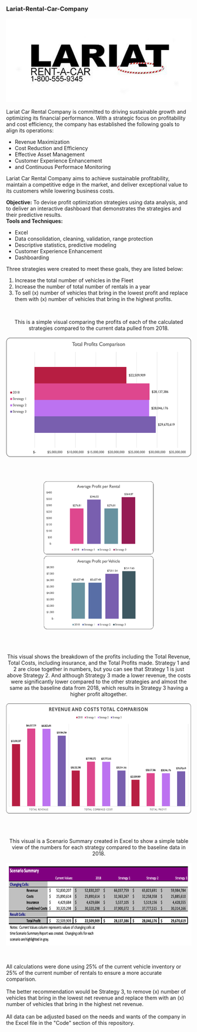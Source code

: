 ### Lariat-Rental-Car-Company

<p align="center">
<img width="600" src="images/Lariat.jpeg?raw=true"/>
</p>

<p>
Lariat Car Rental Company is committed to driving sustainable growth and optimizing its financial performance. With a strategic focus on profitability and cost efficiency, the company has established the following goals to align its operations:
<br>
<ul>
  <li>Revenue Maximization</li>
  <li>Cost Reduction and Efficiency</li>
  <li>Effective Asset Management</li>
  <li>Customer Experience Enhancement</li>
  <li>and Continuous Performace Monitoring</li>
</ul>
Lariat Car Rental Company aims to achieve sustainable profitability, maintain a competitive edge in the market, and deliver exceptional value to its customers while lowering business costs.
</p>

<p>
  <b>Objective:</b>
To devise profit optimization strategies using data analysis, and to deliver an interactive dashboard that demonstrates the strategies and their predictive results.
<br>
  <b>Tools and Techniques:</b>
<ul>
  <li>Excel</li>
  <li>Data consolidation, cleaning, validation, range protection</li>
  <li>Descriptive statistics, predictive modeling</li>
  <li>Customer Experience Enhancement</li>
  <li>Dashboarding</li>
</ul>
</p>

<p>
Three strategies were created to meet these goals, they are listed below:
<ol>
  <li>Increase the total number of vehicles in the Fleet</li>
  <li>Increase the number of total number of rentals in a year</li>
  <li>To sell (x) number of vehicles that bring in the lowest profit and replace them with (x) number of vehicles that bring in the highest profits.</li>
</ol>  
</p>

<br>
<p align="center">
This is a simple visual comparing the profits of each of the calculated strategies compared to the current data pulled from 2018.
<br><br>
<img height="325" width="600" src="images/graph1.png?raw=true"/>
</p>

<br><br>
<p align="center">
<img height="200" width="300" src="images/graph2.png?raw=true"/>
<img height="200" width="300" src="images/graph3.png?raw=true"/>
</p>

<br><br>
<p align="center">
This visual shows the breakdown of the profits including the Total Revenue, Total Costs, including insurance, and the Total Profits made. Strategy 1 and 2 are close together in numbers, but you can see that Strategy 1 is just above Strategy 2. And although Strategy 3 made a lower revenue, the costs were significantly lower compared to the other strategies and almost the same as the baseline data from 2018, which results in Strategy 3 having a higher profit altogether.
<br><br>
<img height="300" width="700" src="images/graph4.png?raw=true"/>
</p>
<br><br>

<p align="center">
This visual is a Scenario Summary created in Excel to show a simple table view of the numbers for each strategy compared to the baseline data in 2018.
<br><br>
<img height="225" width="700" src="images/graph5.png?raw=true"/>
</p>
<br>

<p>
All calculations were done using 25% of the current vehicle inventory or 25% of the current number of rentals to ensure a more accurate comparison.
<br><br>
The better recommendation would be Strategy 3, to remove (x) number of vehicles that bring in the lowest net revenue and replace them with an (x) number of vehicles that bring in the highest net revenue.
<br><br>
All data can be adjusted based on the needs and wants of the company in the Excel file in the "Code" section of this repository.
</p>
